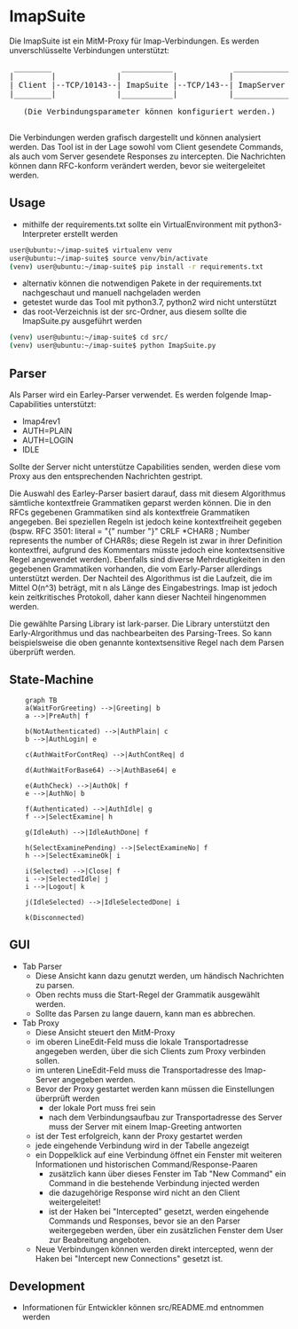 # ImapSuite

Die ImapSuite ist ein MitM-Proxy für Imap-Verbindungen. Es werden unverschlüsselte Verbindungen unterstützt:
<pre>
 ________               ___________             ____________
|        |             |           |           |            |
| Client |--TCP/10143--| ImapSuite |--TCP/143--| ImapServer |
|________|             |___________|           |____________|

   (Die Verbindungsparameter können konfiguriert werden.)

</pre>

Die Verbindungen werden grafisch dargestellt und können analysiert werden.
Das Tool ist in der Lage sowohl vom Client gesendete Commands, als auch vom Server gesendete Responses zu intercepten.
Die Nachrichten können dann RFC-konform verändert werden, bevor sie weitergeleitet werden.

## Usage

- mithilfe der requirements.txt sollte ein VirtualEnvironment mit python3-Interpreter erstellt werden

```bash
user@ubuntu:~/imap-suite$ virtualenv venv
user@ubuntu:~/imap-suite$ source venv/bin/activate
(venv) user@ubuntu:~/imap-suite$ pip install -r requirements.txt
```

- alternativ können die notwendigen Pakete in der requirements.txt nachgeschaut und manuell nachgeladen werden
- getestet wurde das Tool mit python3.7, python2 wird nicht unterstützt
- das root-Verzeichnis ist der src-Ordner, aus diesem sollte die ImapSuite.py ausgeführt werden

```bash
(venv) user@ubuntu:~/imap-suite$ cd src/
(venv) user@ubuntu:~/imap-suite$ python ImapSuite.py
```

## Parser
Als Parser wird ein Earley-Parser verwendet. Es werden folgende Imap-Capabilities unterstützt:
- Imap4rev1
- AUTH=PLAIN
- AUTH=LOGIN
- IDLE

Sollte der Server nicht unterstütze Capabilities senden, werden diese vom Proxy aus den entsprechenden Nachrichten gestript.

Die Auswahl des Earley-Parser basiert darauf, dass mit diesem Algorithmus sämtliche kontextfreie Grammatiken geparst werden können. Die in den RFCs gegebenen Grammatiken sind als kontextfreie Grammatiken angegeben. Bei speziellen Regeln ist jedoch keine kontextfreiheit gegeben (bspw. RFC 3501: literal = "{" number "}" CRLF *CHAR8 ; Number represents the number of CHAR8s; diese Regeln ist zwar in ihrer Definition kontextfrei, aufgrund des Kommentars müsste jedoch eine kontextsensitive Regel angewendet werden). Ebenfalls sind diverse Mehrdeutigkeiten in den gegebenen Grammatiken vorhanden, die vom Early-Parser allerdings unterstützt werden. Der Nachteil des Algorithmus ist die Laufzeit, die im Mittel O(n^3) beträgt, mit n als Länge des Eingabestrings. Imap ist jedoch kein zeitkritisches Protokoll, daher kann dieser Nachteil hingenommen werden.

Die gewählte Parsing Library ist lark-parser. Die Library unterstützt den Early-Alrgorithmus und das nachbearbeiten des Parsing-Trees. So kann beispielsweise die oben genannte kontextsensitive Regel nach dem Parsen überprüft werden.

## State-Machine
```mermaid
    graph TB
    a(WaitForGreeting) -->|Greeting| b
    a -->|PreAuth| f
    
    b(NotAuthenticated) -->|AuthPlain| c
    b -->|AuthLogin| e

    c(AuthWaitForContReq) -->|AuthContReq| d

    d(AuthWaitForBase64) -->|AuthBase64| e
    
    e(AuthCheck) -->|AuthOk| f
    e -->|AuthNo| b

    f(Authenticated) -->|AuthIdle| g
    f -->|SelectExamine| h
    
    g(IdleAuth) -->|IdleAuthDone| f
    
    h(SelectExaminePending) -->|SelectExamineNo| f
    h -->|SelectExamineOk| i
    
    i(Selected) -->|Close| f
    i -->|SelectedIdle| j
    i -->|Logout| k
    
    j(IdleSelected) -->|IdleSelectedDone| i
    
    k(Disconnected)
```

## GUI
- Tab Parser
	- Diese Ansicht kann dazu genutzt werden, um händisch Nachrichten zu parsen.
	- Oben rechts muss die Start-Regel der Grammatik ausgewählt werden.
	- Sollte das Parsen zu lange dauern, kann man es abbrechen.
- Tab Proxy
	- Diese Ansicht steuert den MitM-Proxy
	- im oberen LineEdit-Feld muss die lokale Transportadresse angegeben werden, über die sich Clients zum Proxy verbinden sollen.
	- im unteren LineEdit-Feld muss die Transportadresse des Imap-Server angegeben werden.
	- Bevor der Proxy gestartet werden kann müssen die Einstellungen überprüft werden
		- der lokale Port muss frei sein
		- nach dem Verbindungsaufbau zur Transportadresse des Server muss der Server mit einem Imap-Greeting antworten
	- ist der Test erfolgreich, kann der Proxy gestartet werden
	- jede eingehende Verbindung wird in der Tabelle angezeigt
	- ein Doppelklick auf eine Verbindung öffnet ein Fenster mit weiteren Informationen und historischen Command/Response-Paaren
		- zusätzlich kann über dieses Fenster im Tab "New Command" ein Command in die bestehende Verbindung injected werden
		- die dazugehörige Response wird nicht an den Client weitergeleitet!
		- ist der Haken bei "Intercepted" gesetzt, werden eingehende Commands und Responses, bevor sie an den Parser weitergegeben werden, über ein zusätzlichen Fenster dem User zur Beabreitung angeboten.
	- Neue Verbindungen können werden direkt intercepted, wenn der Haken bei "Intercept new Connections" gesetzt ist.

## Development
- Informationen für Entwickler können src/README.md entnommen werden
